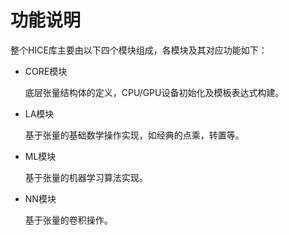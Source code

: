 # 功能说明

整个HICE库主要由以下四个模块组成，各模块及其对应功能如下：

* CORE模块

  底层张量结构体的定义，CPU/GPU设备初始化及模板表达式构建。

* LA模块

  基于张量的基础数学操作实现，如经典的点乘，转置等。

* ML模块

  基于张量的机器学习算法实现。

* NN模块

  基于张量的卷积操作。

